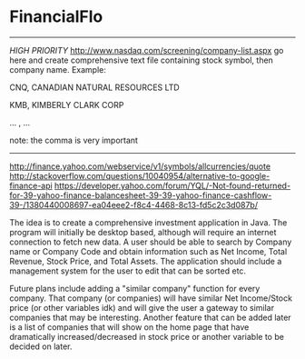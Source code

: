 FinancialFlo
============
______________________________________________________________________________________________________________

*HIGH PRIORITY* http://www.nasdaq.com/screening/company-list.aspx go here and create comprehensive text file
containing stock symbol, then company name. Example:

CNQ,     CANADIAN NATURAL RESOURCES LTD

KMB,     KIMBERLY CLARK CORP

... ,    ...

note: the comma is very important
______________________________________________________________________________________________________________

http://finance.yahoo.com/webservice/v1/symbols/allcurrencies/quote
http://stackoverflow.com/questions/10040954/alternative-to-google-finance-api
https://developer.yahoo.com/forum/YQL/-Not-found-returned-for-39-yahoo-finance-balancesheet-39-39-yahoo-finance-cashflow-39-/1380440008697-ea04eee2-f8c4-4468-8c13-fd5c2c3d087b/

The idea is to create a comprehensive investment application in Java. The program will initially be desktop based, although will require an internet connection to fetch new data. A user should be able to search by Company name or Company Code and obtain information such as Net Income, Total Revenue, Stock Price, and Total Assets. The application should include a management system for the user to edit that can be sorted etc.

Future plans include adding a "similar company" function for every company. That company (or companies) will have similar Net Income/Stock price (or other variables idk) and will give the user a gateway to similar companies that may be interesting. Another feature that can be added later is a list of companies that will show on the home page that have dramatically increased/decreased in stock price or another variable to be decided on later. 
